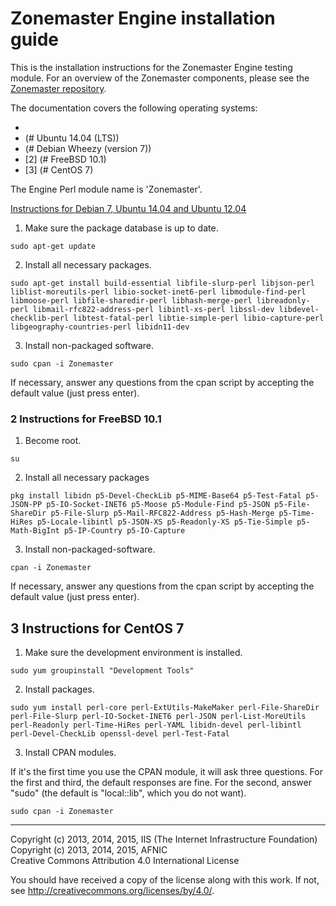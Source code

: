# Zonemaster Engine installation guide

This is the installation instructions for the Zonemaster Engine testing
module. For an overview of the Zonemaster components, please see the
[Zonemaster repository](https://github.com/dotse/zonemaster).

The documentation covers the following operating systems:

 * <a name="Debian distributions"></a>
 * (# Ubuntu 14.04 (LTS))
 * (# Debian Wheezy (version 7))
 * [2] (# FreeBSD 10.1)
 * [3] (# CentOS 7)

The Engine Perl module name is 'Zonemaster'.


<a href="#Debian distributions"> Instructions for Debian 7, Ubuntu 14.04 and
Ubuntu 12.04 </a>

1) Make sure the package database is up to date.

`sudo apt-get update`

2) Install all necessary packages.

`sudo apt-get install build-essential libfile-slurp-perl libjson-perl liblist-moreutils-perl libio-socket-inet6-perl libmodule-find-perl libmoose-perl libfile-sharedir-perl libhash-merge-perl libreadonly-perl libmail-rfc822-address-perl libintl-xs-perl libssl-dev libdevel-checklib-perl libtest-fatal-perl libtie-simple-perl libio-capture-perl libgeography-countries-perl libidn11-dev`

3) Install non-packaged software.

`sudo cpan -i Zonemaster`

If necessary, answer any questions from the cpan script by accepting the default value (just press enter).


### 2 Instructions for FreeBSD 10.1

1) Become root.

`su`

2) Install all necessary packages

`pkg install libidn p5-Devel-CheckLib p5-MIME-Base64 p5-Test-Fatal p5-JSON-PP p5-IO-Socket-INET6 p5-Moose p5-Module-Find p5-JSON p5-File-ShareDir p5-File-Slurp p5-Mail-RFC822-Address p5-Hash-Merge p5-Time-HiRes p5-Locale-libintl p5-JSON-XS p5-Readonly-XS p5-Tie-Simple p5-Math-BigInt p5-IP-Country p5-IO-Capture`

3) Install non-packaged-software.

`cpan -i Zonemaster`

If necessary, answer any questions from the cpan script by accepting the default value (just press enter).


## 3 Instructions for CentOS 7

1) Make sure the development environment is installed.

`sudo yum groupinstall "Development Tools"`

2) Install packages.

`sudo yum install perl-core perl-ExtUtils-MakeMaker perl-File-ShareDir perl-File-Slurp perl-IO-Socket-INET6 perl-JSON perl-List-MoreUtils perl-Readonly perl-Time-HiRes perl-YAML libidn-devel perl-libintl perl-Devel-CheckLib openssl-devel perl-Test-Fatal`

3) Install CPAN modules.

If it's the first time you use the CPAN module, it will ask three questions.
For the first and third, the default responses are fine. For the second, answer
"sudo" (the default is "local::lib", which you do not want).

`sudo cpan -i Zonemaster`


-------

Copyright (c) 2013, 2014, 2015, IIS (The Internet Infrastructure Foundation)  
Copyright (c) 2013, 2014, 2015, AFNIC  
Creative Commons Attribution 4.0 International License

You should have received a copy of the license along with this
work.  If not, see <http://creativecommons.org/licenses/by/4.0/>.
